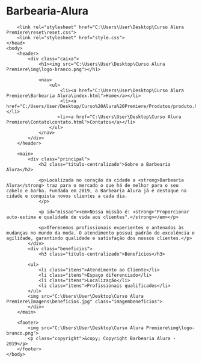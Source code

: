 # Barbearia-Alura

<!DOCTYPE html>
<html lang="pt-br">
    <meta charset="UTF-8">
        <title>Barbearia Alura</title>

        <link rel="stylesheet" href="C:\Users\User\Desktop\Curso Alura Premiere\reset\reset.css">
        <link rel="stylesheet" href="style.css">
    </head>
    <body>
        <header>
            <div class="caixa">
                <h1><img src="C:\Users\User\Desktop\Curso Alura Premiere\img\logo-branco.png"></h1>

                <nav>
                    <ul>
                        <li><a href="C:\Users\User\Desktop\Curso Alura Premiere\Barbearia Alura\index.html">Home</a></li>
                        <li><a href="C:/Users/User/Desktop/Curso%20Alura%20Premiere/Produtos/produto.html">Produtos</a></li>
                       <li><a href="C:\Users\User\Desktop\Curso Alura Premiere\Contato\contato.html">Contatos</a></li>
                    </ul>
                </nav>
            </div>
        </header>

        <main>
            <div class="principal">
                <h2 class="titulo-centralizado">Sobre a Barbearia Alura</h2>

                <p>Localizada no coração da cidade a <strong>Barbearia Alura</strong> traz para o mercado o que há de melhor para o seu cabelo e barba. Fundada em 2019, a Barbearia Alura já é destaque na cidade e conquista novos clientes a cada dia.
                </p>
            
                <p id="missao"><em>Nossa missão é: <strong>"Proporcionar auto-estima e qualidade de vida aos clientes".</strong></em></p>
                
                <p>Oferecemos profissionais experientes e antenados às mudanças no mundo da moda. O atendimento possui padrão de excelência e agilidade, garantindo qualidade e satisfação dos nossos clientes.</p>
            </div>
            <div class="beneficios">
                <h3 class="titulo-centralizado">Benefícios</h3>

            <ul>
                <li class="itens">Atendimento ao Cliente</li>
                <li class="itens">Espaço diferenciado</li>
                <li class="itens">Localização</li>
                <li class="itens">Profissionais qualificados</li>
            </ul>
            <img src="C:\Users\User\Desktop\Curso Alura Premiere\Imagens\beneficios.jpg" class="imagembeneficios">
            </div>
        </main>
        
        <footer>
            <img src="C:\Users\User\Desktop\Curso Alura Premiere\img\logo-branco.png">
            <p class="copyright">&copy; Copyright Barbearia Alura - 2019</p>
        </footer>
    </body>
    
</html>
